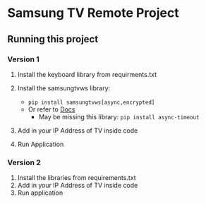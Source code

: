# Samsung TV Remote Project
## Running this project
### Version 1

1. Install the keyboard library from requirments.txt
2. Install the samsungtvws library:
    - ```pip install samsungtvws[async,encrypted]```
    - Or refer to [Docs](https://pypi.org/project/samsungtvws/)
        - May be missing this library: ```pip install async-timeout```


3. Add in your IP Address of TV inside code
4. Run Application

### Version 2 
1. Install the libraries from requirements.txt
2. Add in your IP Address of TV inside code
3. Run application




